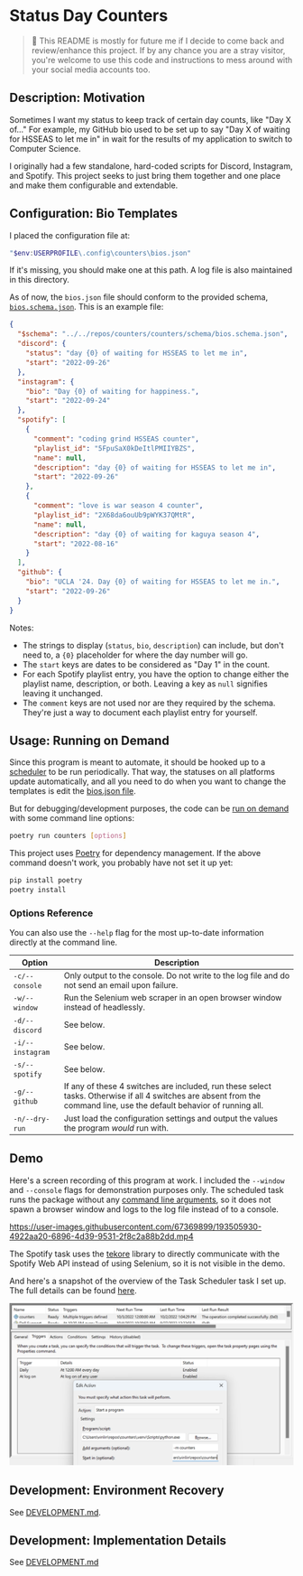 # Status Day Counters

> :mega: This README is mostly for future me if I decide to come back and
> review/enhance this project. If by any chance you are a stray visitor, you're
> welcome to use this code and instructions to mess around with your social
> media accounts too.

## Description: Motivation

Sometimes I want my status to keep track of certain day counts, like "Day X
of..." For example, my GitHub bio used to be set up to say "Day X of waiting for
HSSEAS to let me in" in wait for the results of my application to switch to
Computer Science.

I originally had a few standalone, hard-coded scripts for Discord, Instagram,
and Spotify. This project seeks to just bring them together and one place and
make them configurable and extendable.

<!--
The original standalone scripts are included in the [standalones](standalones)
directory just for record. I am 100% sure they do not work anymore.
-->

## Configuration: Bio Templates

I placed the configuration file at:
```powershell
"$env:USERPROFILE\.config\counters\bios.json"
```
If it's missing, you should make one at this path. A log file is also maintained
in this directory.

As of now, the `bios.json` file should conform to the provided schema,
[`bios.schema.json`](counters/schema/bios.schema.json). This is an example file:

```json
{
  "$schema": "../../repos/counters/counters/schema/bios.schema.json",
  "discord": {
    "status": "day {0} of waiting for HSSEAS to let me in",
    "start": "2022-09-26"
  },
  "instagram": {
    "bio": "Day {0} of waiting for happiness.",
    "start": "2022-09-24"
  },
  "spotify": [
    {
      "comment": "coding grind HSSEAS counter",
      "playlist_id": "5FpuSaX0kDeItlPMIIYBZS",
      "name": null,
      "description": "day {0} of waiting for HSSEAS to let me in",
      "start": "2022-09-26"
    },
    {
      "comment": "love is war season 4 counter",
      "playlist_id": "2X68da6ouUb9pWYK37QMtR",
      "name": null,
      "description": "day {0} of waiting for kaguya season 4",
      "start": "2022-08-16"
    }
  ],
  "github": {
    "bio": "UCLA '24. Day {0} of waiting for HSSEAS to let me in.",
    "start": "2022-09-26"
  }
}
```

Notes:

- The strings to display (`status`, `bio`, `description`) can include, but don't
  need to, a `{0}` placeholder for where the day number will go.
- The `start` keys are dates to be considered as "Day 1" in the count.
- For each Spotify playlist entry, you have the option to change either the
  playlist name, description, or both. Leaving a key as `null` signifies leaving
  it unchanged.
- The `comment` keys are not used nor are they required by the schema. They're
  just a way to document each playlist entry for yourself.

## Usage: Running on Demand

Since this program is meant to automate, it should be hooked up to a
[scheduler](docs/SETUP.md) to be run periodically. That way, the statuses on all
platforms update automatically, and all you need to do when you want to change
the templates is edit the [bios.json file](#configuration-bio-templates).

But for debugging/development purposes, the code can be [run on demand](#demo)
with some command line options:

```sh
poetry run counters [options]
```

This project uses [Poetry](https://python-poetry.org/) for dependency
management. If the above command doesn't work, you probably have not set it up
yet:

```sh
pip install poetry
poetry install
```


### Options Reference

You can also use the `--help` flag for the most up-to-date information directly
at the command line.

| Option           | Description                                                                                                                                                             |
| ---------------- | ----------------------------------------------------------------------------------------------------------------------------------------------------------------------- |
| `-c/--console`   | Only output to the console. Do not write to the log file and do not send an email upon failure.                                                                         |
| `-w/--window`    | Run the Selenium web scraper in an open browser window instead of headlessly.                                                                                           |
| `-d/--discord`   | See below.                                                                                                                                                              |
| `-i/--instagram` | See below.                                                                                                                                                              |
| `-s/--spotify`   | See below.                                                                                                                                                              |
| `-g/--github`    | If any of these 4 switches are included, run these select tasks. Otherwise if all 4 switches are absent from the command line, use the default behavior of running all. |
| `-n/--dry-run`   | Just load the configuration settings and output the values the program *would* run with.                                                                                |

## Demo

Here's a screen recording of this program at work. I included the `--window` and
`--console` flags for demonstration purposes only. The scheduled task runs the
package without any [command line arguments](#usage-running-on-demand), so it
does not spawn a browser window and logs to the log file instead of to a
console.

https://user-images.githubusercontent.com/67369899/193505930-4922aa20-6896-4d39-9531-2f8c2a88b2dd.mp4

The Spotify task uses the [tekore](docs/DEVELOPMENT.md#development-details)
library to directly communicate with the Spotify Web API instead of using
Selenium, so it is not visible in the demo.

And here's a snapshot of the overview of the Task Scheduler task I set up. The
full details can be found [here](docs/SETUP.md).

![Task Scheduler Overview](demo/task-scheduler-overview.png)

## Development: Environment Recovery

See [DEVELOPMENT.md](docs/DEVELOPMENT.md#environment-recovery).

## Development: Implementation Details

See [DEVELOPMENT.md](docs/DEVELOPMENT.md#development-details)
